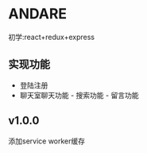 # ANDARE
初学:react+redux+express
## 实现功能
- 登陆注册
- 聊天室聊天功能
- 搜索功能
- 留言功能
## v1.0.0
添加service worker缓存
